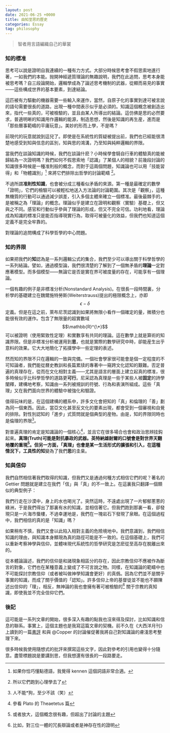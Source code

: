 ```yaml
---
layout: post
date: 2021-06-25 +0000
title: 由知至思的歷史
categories: Essay
tag: philosophy
---
```


> 智者用言語編織自己的華裳

### 知的標准

思考可以說是證明自我連續的一種有力方式。大部分時候思考會不假思索地進行著，一如我們的本能。抛開神經遞質理論的無趣說明，我們在此追問，思考本身能被思考嗎？自三段論開始，邏輯學成為了論述思考機制的武器，從顯而易見的事實——這些構成世界的基本要素，到達結論。

這匹被有力驅動的機器需要一些輸入來運作，當然，自原子化的事實到達可被言說的語句需要很長的道路，出現一種中間表示似乎是必須的。知識這個概念被創造出來，指代一些真的，可被檢驗的，並且由某人所導出的結論。這仿佛是思的必然要求，普適明晰的知識用作邏輯的能源，制造思想，然後是知識的再生産，進而是「那些曆事範疇的平庸玩意」。美妙的形而上學，不是嗎？

前現代的玩意就說到這兒了。即使是在系統性的質疑被提出前，我們也已經能很清楚地感受到知與信息的區別，知與思的鴻溝，乃至知與純粹邏輯的界限。

當我們在談論知識的時候，我們在談論什麽？小時候學會騎自行車的體驗真的能被歸結為一次證明嗎？我們如何不假思索地「認識」了某個人的相貌？前幾段討論的知識很多時候是一種准則般的概念，而對于這兩個問題，知識論也可以用「技能習得」和「物體識別」[^1] 來將它們排除出哲學的討論範疇 [^2]。

不過所謂**准則性知識**，也會被分成三種看似矛盾的來源。第一種是最確定的數學「證明」，它們的檢驗可以被輕松地送入方法論的討論範圍。其次是「觀察」，這種無機質的行動可以通過減少誤差，引入多個主體來確立一個標准。最後最棘手的，是被稱之為「理論」的概念。理論似乎是建立在證明和觀察（實驗）基礎上，但又與之不同。感官和行動似乎參與了理論的形成，但又不完全可信。功利地看，理論成為知識的標准只是能否指導現實行為，取得可被量化的效益，但我們也知道這個定義不是完全牢靠的。

對理論的追問構成了科學哲學的中心問題。

### 知的界限

如果把我們的**知**認為是一系列邏輯公式的集合，我們至少可以導出關于科學哲學的一系列結論。譬如，通過模型論，我們很清楚的了解到了一個無矛盾的**理論**一定對應著模型。而多個模型——無論它是否是實在界可被度量的存在，可能享有一個理論。

一個有趣的例子是非標准分析(Nonstandard Analysis)。在很長一段時間裏，分析學的基礎建立在魏爾施特勞斯(Weiterstrauss)提出的極限概念上，亦即 $$\epsilon-\delta$$ 定義。但是在這之前，萊布尼茨認識到如果將無限小看作一個確定的量，微積分也能很有效的運作。包含了無限量的超實數域 $$\mathbb{R}^{\*}$$ 可以被證明（使用緊致性定理）和實數享有共同的理論。這在數學上就是算術的知識界限。但是非標准分析被運用到**思**，也就是實際的數學研究中時，卻能産生出乎意料的效果。它大大地簡化了拓撲學中一些定理的表述。

然而知的界限不只在邏輯的一致與完備。一個社會學家很可能會是個一定程度的不可知論者，我們能從曆史教訓和長篇累牍的專著中一窺跨文化認知的艱難。否定普遍的真理存在，從而在文化相對主義——尤其是語言的層面上建立起真的標准，很多時候似乎比科學哲學的道路更**可行**。尼采認為真理是一些于某些人被**固定**的詩學闡釋，建構地考察，知識由一系列被規訓的符號、行為和表演所組成。這些「真理」又在我們面向世界的體驗中被強化和驗證。

值得玩味的是，在這個建構的體系中，許多文化會把知的「真」和倫理的「善」劃為同一個東西。因此，當亞文化甚至反文化的要素出現，都會受到一個審視和自覺的排除。對性別認知的「進步」式質問就是個典型的産物。由是，知的界限同時也是倫理的界限[^3]。

對普遍真理的肯定是知識論的一個核心[^4]，並且它在很多場合也會和政治思辨挂鈎起來。**真理(Truth)**可能是對抗暴政的武器。英特納雄耐爾的口號會是對世界天翻地覆的重現[^5]。但另一方面，「真理」也會是某一生活形式的擴張和引入，在這種情況下，工具性的**知**變為了我們**思**的圭臬。

### 知與信仰

我們自然相信著我們取得的知識，但我們又是通過何種方式相信它們的呢？著名的 Gettier 問題就是建立在我們「信」與「真」的不一致上。在這裏我只翻譯一個類似的典型例子：

我們行走在沙漠中，身上的水也喝光了。突然這時，不遠處出現了一片郁郁蔥蔥的綠洲，于是我們得出了那裏有水的知識，並相信著它。但我們跑到那裏一看，卻發現只是一片海市蜃樓，不過幸運地是，我們在一塊岩石下發現了泉眼。在這個過程中，我們相信的真的是「知識」嗎？

如果稍有不慎，我們又會以此陷入相對主義的危險境地中。我們意識到，我們相信知識的理由，與知識本身顯現為真的路徑可能是不一致的。在這個基礎上，我們可以重新考察神學與信仰，並體味現代系統性的哲學研究是怎麽從至高存在脫離出來的。

從本體論論述，我們的信仰是和諸現象相區分的存在，因此宗教信仰不應被作為斷言的對象，它們也在某種意義上變成了不可言說之物。同樣，在知識論的範疇中也不可能探討宗教信仰（或者被叫做神學知識會更好）的真僞。因為它們並不是關乎事實的知識，而成了關乎價值的「認知」。許多信仰上帝的基督徒並不能也不願陳述出信仰的「理」，相反，無神論的我也會擁有著可被檢驗的[^6] 關于宗教的真知識，即使我並不完全信仰它們。

### 後記

這可能是一系列文章的開始，很多深入有趣的點我也沒來得及探討，比如知識和信息的聯系。事實上，這個主題也是我寫這篇文章的契機。前不久在《大西洋月刊》上讀到的一篇[書評][1] 和與 @Copper 的討論催促著我將自己對知識論的膚淺思考整理下來。

很多時候我使用隨想式的批評來撰寫這些文字，因此對參考的引用也變得十分隨意。盡管標題說是要講到思，但我想還有很長的一段路要走。

[^1]:	如果你恰巧懂點德語，我覺得 kennen 這個詞語非常合適。

[^2]:	所以它們跑到心理學去了

[^3]:	人不能\*狗，至少不該（笑）

[^4]:	參看 Plato 的 Theaetetus 篇

[^5]:	或者放大，這個概念很有趣，但超出了討論的主題

[^6]:	比如，對三位一體的冗長辯論或者是神存在性的證明

[1]:	https://www.theatlantic.com/culture/archive/2021/06/information-efficiency-history-filing-cabinet/619106/